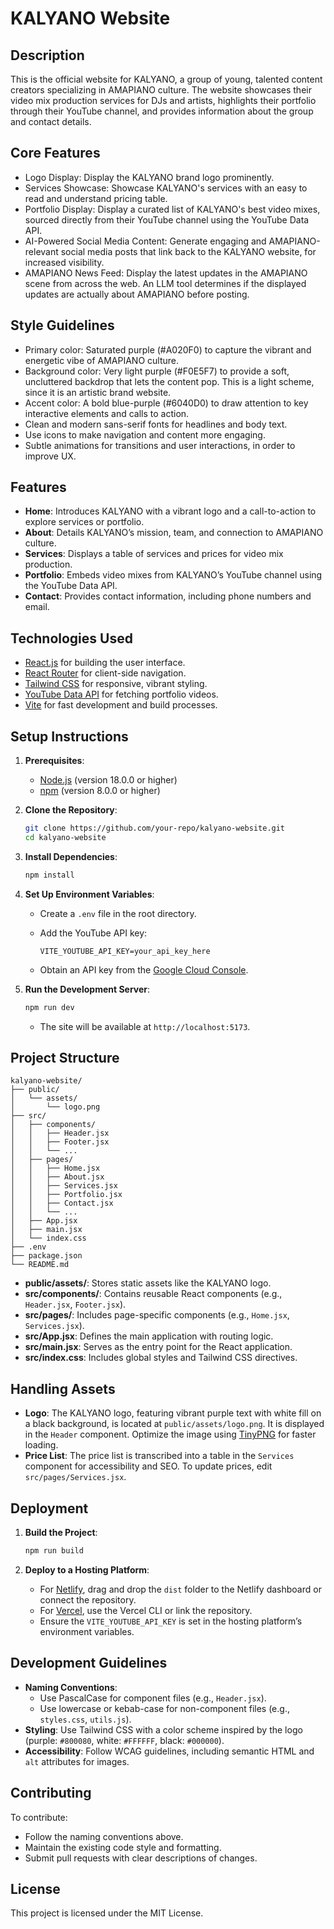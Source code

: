 # KALYANO Website

## Description

This is the official website for KALYANO, a group of young, talented content creators specializing in AMAPIANO culture. The website showcases their video mix production services for DJs and artists, highlights their portfolio through their YouTube channel, and provides information about the group and contact details.

## Core Features

- Logo Display: Display the KALYANO brand logo prominently.
- Services Showcase: Showcase KALYANO's services with an easy to read and understand pricing table.
- Portfolio Display: Display a curated list of KALYANO's best video mixes, sourced directly from their YouTube channel using the YouTube Data API.
- AI-Powered Social Media Content: Generate engaging and AMAPIANO-relevant social media posts that link back to the KALYANO website, for increased visibility.
- AMAPIANO News Feed: Display the latest updates in the AMAPIANO scene from across the web. An LLM tool determines if the displayed updates are actually about AMAPIANO before posting.

## Style Guidelines

- Primary color: Saturated purple (#A020F0) to capture the vibrant and energetic vibe of AMAPIANO culture.
- Background color: Very light purple (#F0E5F7) to provide a soft, uncluttered backdrop that lets the content pop. This is a light scheme, since it is an artistic brand website.
- Accent color: A bold blue-purple (#6040D0) to draw attention to key interactive elements and calls to action.
- Clean and modern sans-serif fonts for headlines and body text.
- Use icons to make navigation and content more engaging.
- Subtle animations for transitions and user interactions, in order to improve UX.

## Features

- **Home**: Introduces KALYANO with a vibrant logo and a call-to-action to explore services or portfolio.
- **About**: Details KALYANO’s mission, team, and connection to AMAPIANO culture.
- **Services**: Displays a table of services and prices for video mix production.
- **Portfolio**: Embeds video mixes from KALYANO’s YouTube channel using the YouTube Data API.
- **Contact**: Provides contact information, including phone numbers and email.

## Technologies Used

- [React.js](https://react.dev/) for building the user interface.
- [React Router](https://reactrouter.com/) for client-side navigation.
- [Tailwind CSS](https://tailwindcss.com/) for responsive, vibrant styling.
- [YouTube Data API](https://developers.google.com/youtube/v3) for fetching portfolio videos.
- [Vite](https://vitejs.dev/) for fast development and build processes.

## Setup Instructions

1. **Prerequisites**:
   - [Node.js](https://nodejs.org/) (version 18.0.0 or higher)
   - [npm](https://www.npmjs.com/) (version 8.0.0 or higher)

2. **Clone the Repository**:

   ```bash
   git clone https://github.com/your-repo/kalyano-website.git
   cd kalyano-website
   ```

3. **Install Dependencies**:

   ```bash
   npm install
   ```

4. **Set Up Environment Variables**:
   - Create a `.env` file in the root directory.
   - Add the YouTube API key:

     ```env
     VITE_YOUTUBE_API_KEY=your_api_key_here
     ```

   - Obtain an API key from the [Google Cloud Console](https://developers.google.com/youtube/v3/getting-started).

5. **Run the Development Server**:

   ```bash
   npm run dev
   ```

   - The site will be available at `http://localhost:5173`.

## Project Structure

```
kalyano-website/
├── public/
│   └── assets/
│       └── logo.png
├── src/
│   ├── components/
│   │   ├── Header.jsx
│   │   ├── Footer.jsx
│   │   └── ...
│   ├── pages/
│   │   ├── Home.jsx
│   │   ├── About.jsx
│   │   ├── Services.jsx
│   │   ├── Portfolio.jsx
│   │   ├── Contact.jsx
│   │   └── ...
│   ├── App.jsx
│   ├── main.jsx
│   └── index.css
├── .env
├── package.json
└── README.md
```

- **public/assets/**: Stores static assets like the KALYANO logo.
- **src/components/**: Contains reusable React components (e.g., `Header.jsx`, `Footer.jsx`).
- **src/pages/**: Includes page-specific components (e.g., `Home.jsx`, `Services.jsx`).
- **src/App.jsx**: Defines the main application with routing logic.
- **src/main.jsx**: Serves as the entry point for the React application.
- **src/index.css**: Includes global styles and Tailwind CSS directives.

## Handling Assets

- **Logo**: The KALYANO logo, featuring vibrant purple text with white fill on a black background, is located at `public/assets/logo.png`. It is displayed in the `Header` component. Optimize the image using [TinyPNG](https://tinypng.com/) for faster loading.
- **Price List**: The price list is transcribed into a table in the `Services` component for accessibility and SEO. To update prices, edit `src/pages/Services.jsx`.

## Deployment

1. **Build the Project**:

   ```bash
   npm run build
   ```

2. **Deploy to a Hosting Platform**:
   - For [Netlify](https://www.netlify.com/), drag and drop the `dist` folder to the Netlify dashboard or connect the repository.
   - For [Vercel](https://vercel.com/), use the Vercel CLI or link the repository.
   - Ensure the `VITE_YOUTUBE_API_KEY` is set in the hosting platform’s environment variables.

## Development Guidelines

- **Naming Conventions**:
  - Use PascalCase for component files (e.g., `Header.jsx`).
  - Use lowercase or kebab-case for non-component files (e.g., `styles.css`, `utils.js`).
- **Styling**: Use Tailwind CSS with a color scheme inspired by the logo (purple: `#800080`, white: `#FFFFFF`, black: `#000000`).
- **Accessibility**: Follow WCAG guidelines, including semantic HTML and `alt` attributes for images.

## Contributing

To contribute:

- Follow the naming conventions above.
- Maintain the existing code style and formatting.
- Submit pull requests with clear descriptions of changes.

## License

This project is licensed under the MIT License.
